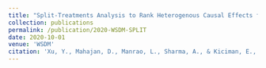```yaml
---
title: "Split-Treatments Analysis to Rank Heterogenous Causal Effects for Novel Treatments"
collection: publications
permalink: /publication/2020-WSDM-SPLIT
date: 2020-10-01
venue: 'WSDM'
citation: 'Xu, Y., Mahajan, D., Manrao, L., Sharma, A., & Kiciman, E., 2021, March. Split-Treatments Analysis to Rank Heterogenous Causal Effects for Novel Treatments. In Proceedings of the International Conference on Web Search and Data Mining'
---
```


